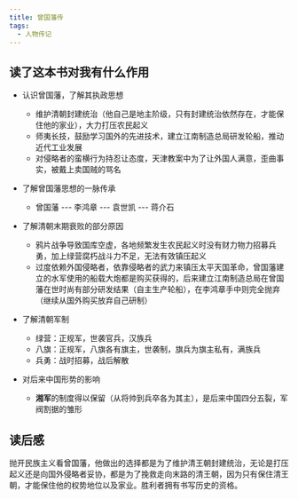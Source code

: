 ```yaml
---
title: 曾国藩传
tags:
  - 人物传记
---
```


## 读了这本书对我有什么作用

- 认识曾国藩，了解其执政思想
	- 维护清朝封建统治（他自己是地主阶级，只有封建统治依然存在，才能保住他的家业），大力打压农民起义
	- 师夷长技，鼓励学习国外的先进技术，建立江南制造总局研发轮船，推动近代工业发展
	- 对侵略者的蛮横行为持忍让态度，天津教案中为了让外国人满意，歪曲事实，被戴上卖国贼的骂名
- 了解曾国藩思想的一脉传承
  - 曾国藩 --- 李鸿章 --- 袁世凯 --- 蒋介石
- 了解清朝末期衰败的部分原因
	- 鸦片战争导致国库空虚，各地频繁发生农民起义时没有财力物力招募兵勇，加上绿营腐朽战斗力不足，无法有效镇压起义
	- 过度依赖外国侵略者，依靠侵略者的武力来镇压太平天国革命，曾国藩建立的水军使用的船载大炮都是购买获得的，后来建立江南制造总局在曾国藩在世时尚有部分研发结果（自主生产轮船），在李鸿章手中则完全抛弃（继续从国外购买放弃自己研制）
- 了解清朝军制
	- 绿营：正规军，世袭官兵，汉族兵
	- 八旗：正规军，八旗各有旗主，世袭制，旗兵为旗主私有，满族兵
	- 兵勇：战时招募，战后解散

- 对后来中国形势的影响
  - **湘军**的制度得以保留（从将帅到兵卒各为其主），是后来中国四分五裂，军阀割据的雏形

## 读后感

抛开民族主义看曾国藩，他做出的选择都是为了维护清王朝封建统治，无论是打压起义还是向国外侵略者妥协，都是为了挽救走向末路的清王朝，因为只有保住清王朝，才能保住他的权势地位以及家业。胜利者拥有书写历史的资格。